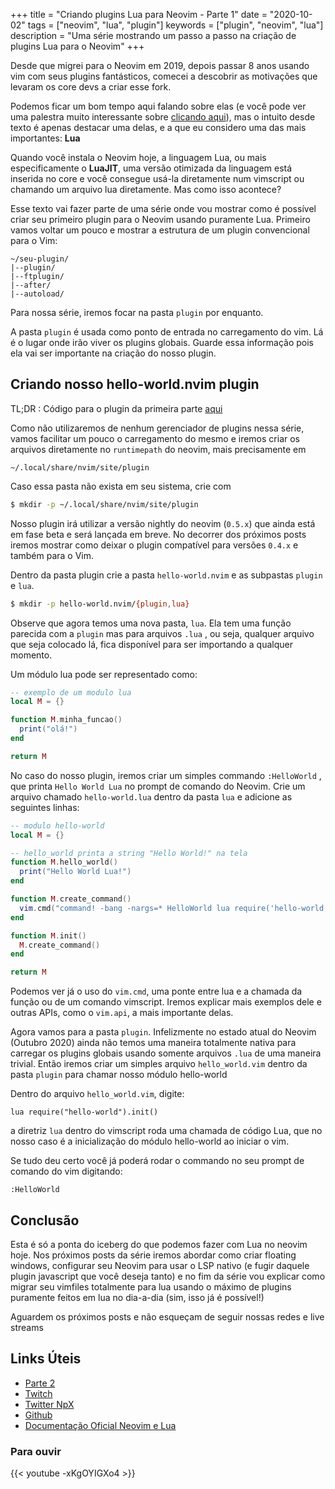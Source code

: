 +++
title = "Criando plugins Lua para Neovim - Parte 1"
date = "2020-10-02"
tags = ["neovim", "lua", "plugin"]
keywords = ["plugin", "neovim", "lua"]
description = "Uma série mostrando um passo a passo na criação de plugins Lua para o Neovim"
+++

Desde que migrei para o Neovim em 2019, depois passar 8 anos usando vim com seus plugins fantásticos,
comecei a descobrir as motivações que levaram os core devs a criar esse fork.

Podemos ficar um bom tempo aqui falando sobre elas (e você pode ver uma palestra muito
interessante sobre [clicando aqui](https://www.youtube.com/watch?v=Bt-vmPC_-Ho)), mas o intuito desde texto é apenas
destacar uma delas, e a que eu considero uma das mais importantes: **Lua**

Quando você instala o Neovim hoje, a linguagem Lua, ou mais especificamente o **LuaJIT**, uma versão
otimizada da linguagem está inserida no core e você consegue usá-la diretamente num vimscript
ou chamando um arquivo lua diretamente. Mas como isso acontece?

Esse texto vai fazer parte de uma série onde vou mostrar como é possível criar seu primeiro plugin para o
Neovim usando puramente Lua. Primeiro vamos voltar um pouco e mostrar a estrutura de um plugin convencional
para o Vim:

```
~/seu-plugin/
|--plugin/
|--ftplugin/
|--after/
|--autoload/
```

Para nossa série, iremos focar na pasta `plugin` por enquanto.

A pasta `plugin` é usada como ponto de entrada no carregamento do vim. Lá é o lugar onde
irão viver os plugins globais. Guarde essa informação pois ela vai ser importante na
criação do nosso plugin.

## Criando nosso hello-world.nvim plugin

TL;DR : Código para o plugin da primeira parte [aqui](https://github.com/npxbr/criando-plugins-lua-neovim)

Como não utilizaremos de nenhum gerenciador de plugins nessa série, vamos facilitar um
pouco o carregamento do mesmo e iremos criar os arquivos diretamente no `runtimepath` do
neovim, mais precisamente em

`~/.local/share/nvim/site/plugin`

Caso essa pasta não exista em seu sistema, crie com

```sh
$ mkdir -p ~/.local/share/nvim/site/plugin
```

Nosso plugin irá utilizar a versão nightly do neovim (`0.5.x`) que ainda está em fase beta
e será lançada em breve. No decorrer dos próximos posts iremos mostrar como deixar o
plugin compatível para versões `0.4.x` e também para o Vim.

Dentro da pasta plugin crie a pasta `hello-world.nvim` e as subpastas `plugin` e `lua`.

```sh
$ mkdir -p hello-world.nvim/{plugin,lua}
```

Observe que agora temos uma nova pasta, `lua`. Ela tem uma função parecida com a `plugin`
mas para arquivos `.lua` , ou seja, qualquer arquivo que seja colocado lá, fica
disponível para ser importando a qualquer momento.

Um módulo lua pode ser representado como:

```lua
-- exemplo de um modulo lua
local M = {}

function M.minha_funcao()
  print("olá!")
end

return M
```

No caso do nosso plugin, iremos criar um simples commando `:HelloWorld` , que printa
`Hello World Lua` no prompt de comando do Neovim. Crie um arquivo chamado `hello-world.lua`
dentro da pasta `lua` e adicione as seguintes linhas:

```lua
-- modulo hello-world
local M = {}

-- hello_world printa a string "Hello World!" na tela
function M.hello_world()
  print("Hello World Lua!")
end

function M.create_command()
  vim.cmd("command! -bang -nargs=* HelloWorld lua require('hello-world').hello_world()")
end

function M.init()
  M.create_command()
end

return M
```

Podemos ver já o uso do `vim.cmd`, uma ponte entre lua e a chamada da função ou de um
comando vimscript. Iremos explicar mais exemplos dele e outras APIs, como o `vim.api`, a
mais importante delas.

Agora vamos para a pasta `plugin`. Infelizmente no estado atual do Neovim (Outubro 2020)
ainda não temos uma maneira totalmente nativa para carregar os plugins globais usando
somente arquivos `.lua` de uma maneira trivial. Então iremos criar um simples arquivo
`hello_world.vim` dentro da pasta `plugin` para chamar nosso módulo hello-world

Dentro do arquivo `hello_world.vim`, digite:

```viml
lua require("hello-world").init()
```

a diretriz `lua` dentro do vimscript roda uma chamada de código Lua, que no nosso caso é
a inicialização do módulo hello-world ao iniciar o vim.

Se tudo deu certo você já poderá rodar o commando no seu prompt de comando do vim
digitando:

`:HelloWorld`

## Conclusão

Esta é só a ponta do iceberg do que podemos fazer com Lua no neovim hoje. Nos próximos
posts da série iremos abordar como criar floating windows, configurar seu Neovim para
usar o LSP nativo (e fugir daquele plugin javascript que você deseja tanto) e no fim da
série vou explicar como migrar seu vimfiles totalmente para lua usando o máximo de
plugins puramente feitos em lua no dia-a-dia (sim, isso já é possível!)

Aguardem os próximos posts e não esqueçam de seguir nossas redes e live streams

## Links Úteis

- [Parte 2](https://ellisonleao.github.io/posts/criando-plugins-para-neovim-parte-2/)
- [Twitch](https://twitch.tv/npxbr)
- [Twitter NpX](https://twitter.com/npxbr)
- [Github](https://github.com/npxbr)
- [Documentação Oficial Neovim e Lua](https://neovim.io/doc/user/lua.html)

### Para ouvir

{{< youtube -xKgOYIGXo4 >}}
